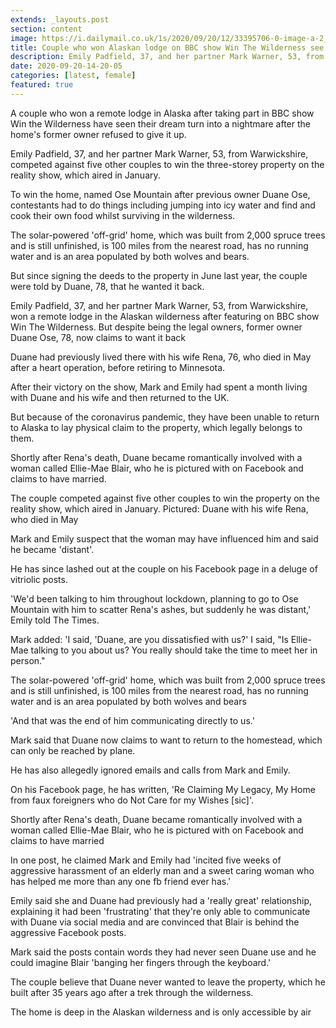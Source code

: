```yaml
---
extends: _layouts.post
section: content
image: https://i.dailymail.co.uk/1s/2020/09/20/12/33395706-0-image-a-2_1600602447928.jpg 
title: Couple who won Alaskan lodge on BBC show Win The Wilderness see their dream turn into a nightmare 
description: Emily Padfield, 37, and her partner Mark Warner, 53, from Warwickshire, competed on a BBC reality TV show to win the home in Alaska, but former owner Duane Ose, 78, has now said he wants it back. 
date: 2020-09-20-14-20-05 
categories: [latest, female] 
featured: true 
--- 
```

A couple who won a remote lodge in Alaska after taking part in BBC show Win the Wilderness have seen their dream turn into a nightmare after the home's former owner refused to give it up. 

Emily Padfield, 37, and her partner Mark Warner, 53, from Warwickshire, competed against five other couples to win the three-storey property on the reality show, which aired in January. 

To win the home, named Ose Mountain after previous owner Duane Ose, contestants had to do things including jumping into icy water and find and cook their own food whilst surviving in the wilderness.

The solar-powered 'off-grid' home, which was built from 2,000 spruce trees and is still unfinished, is 100 miles from the nearest road, has no running water and is an area populated by both wolves and bears.  

But since signing the deeds to the property in June last year, the couple were told by Duane, 78, that he wanted it back. 

Emily Padfield, 37, and her partner Mark Warner, 53, from Warwickshire, won a remote lodge in the Alaskan wilderness after featuring on BBC show Win The Wilderness. But despite being the legal owners, former owner Duane Ose, 78, now claims to want it back

Duane had previously lived there with his wife Rena, 76, who died in May after a heart operation, before retiring to Minnesota. 

After their victory on the show, Mark and Emily had spent a month living with Duane and his wife and then returned to the UK. 

But because of the coronavirus pandemic, they have been unable to return to Alaska to lay physical claim to the property, which legally belongs to them.  

Shortly after Rena's death, Duane became romantically involved with a woman called Ellie-Mae Blair, who he is pictured with on Facebook and claims to have married.  

The couple competed against five other couples to win the property on the reality show, which aired in January. Pictured: Duane with his wife Rena, who died in May

Mark and Emily suspect that the woman may have influenced him and said he became 'distant'. 

He has since lashed out at the couple on his Facebook page in a deluge of vitriolic posts. 

'We'd been talking to him throughout lockdown, planning to go to Ose Mountain with him to scatter Rena's ashes, but suddenly he was distant,' Emily told The Times. 

Mark added: 'I said, 'Duane, are you dissatisfied with us?' I said, "Is Ellie-Mae talking to you about us? You really should take the time to meet her in person." 

The solar-powered 'off-grid' home, which was built from 2,000 spruce trees and is still unfinished, is 100 miles from the nearest road, has no running water and is an area populated by both wolves and bears

'And that was the end of him communicating directly to us.'

Mark said that Duane now claims to want to return to the homestead, which can only be reached by plane.

He has also allegedly ignored emails and calls from Mark and Emily. 

On his Facebook page, he has written, 'Re Claiming My Legacy, My Home from faux foreigners who do Not Care for my Wishes [sic]'. 

Shortly after Rena's death, Duane became romantically involved with a woman called Ellie-Mae Blair, who he is pictured with on Facebook and claims to have married

In one post, he claimed Mark and Emily had 'incited five weeks of aggressive harassment of an elderly man and a sweet caring woman who has helped me more than any one fb friend ever has.' 

Emily said she and Duane had previously had a 'really great' relationship, explaining it had been 'frustrating' that they're only able to communicate with Duane via social media and are convinced that Blair is behind the aggressive Facebook posts. 

Mark said the posts contain words they had never seen Duane use and he could imagine Blair 'banging her fingers through the keyboard.' 

The couple believe that Duane never wanted to leave the property, which he built after 35 years ago after a trek through the wilderness. 

The home is deep in the Alaskan wilderness and is only accessible by air

